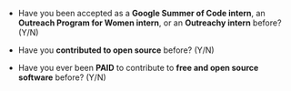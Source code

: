 - Have you been accepted as a **Google Summer of Code intern**, an **Outreach Program for Women intern**, or an **Outreachy intern** before? (Y/N)
- Have you **contributed to open source** before? (Y/N)

- Have you ever been **PAID** to contribute to **free and open source software** before? (Y/N)
